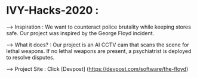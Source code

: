 # IVY-Hacks-2020 :

--> Inspiration : We want to counteract police brutality while keeping stores safe. Our project was inspired by the George Floyd incident.

--> What it does? : Our project is an AI CCTV cam that scans the scene for lethal weapons. If no lethal weapons are present, a psychiatrist is deployed to resolve disputes.

--> Project Site : Click [Devpost] (https://devpost.com/software/the-floyd)
